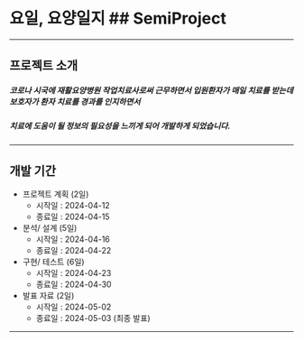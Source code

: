
# 요일, 요양일지 ## SemiProject
---

## 프로젝트 소개
##### 코로나 시국에 재활요양병원 작업치료사로써 근무하면서 입원환자가 매일 치료를 받는데 보호자가 환자 치료를 경과를 인지하면서
##### 치료에 도움이 될 정보의 필요성을 느끼게 되어 개발하게 되었습니다.

---

## 개발 기간
 * 프로젝트 계획 (2일)
    *  시작일 : 2024-04-12
    *  종료일 : 2024-04-15
 * 분석/ 설계 (5일)
    * 시작일 : 2024-04-16
    * 종료일 : 2024-04-22
 * 구현/ 테스트 (6일)
     * 시작일 : 2024-04-23
     * 종료일 : 2024-04-30
  * 발표 자료 (2일) 
      * 시작일 : 2024-05-02
      * 종료일 : 2024-05-03 (최종 발표)
---
